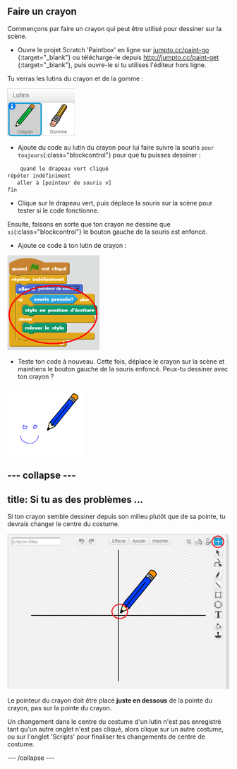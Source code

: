 ## Faire un crayon

Commençons par faire un crayon qui peut être utilisé pour dessiner sur la scène.

+ Ouvre le projet Scratch 'Paintbox' en ligne sur [jumpto.cc/paint-go](http://jumpto.cc/paint-go) {:target="_blank"} ou télécharge-le depuis <http://jumpto.cc/paint-get> {:target="_blank"}, puis ouvre-le si tu utilises l'éditeur hors ligne.

Tu verras les lutins du crayon et de la gomme :

![capture d'écran](images/paint-starter.png)

+ Ajoute du code au lutin du crayon pour lui faire suivre la souris `pour toujours`{:class="blockcontrol"} pour que tu puisses dessiner :

```blocks
    quand le drapeau vert cliqué
répéter indéfiniment
   aller à [pointeur de souris v]
fin
```

+ Clique sur le drapeau vert, puis déplace la souris sur la scène pour tester si le code fonctionne.

Ensuite, faisons en sorte que ton crayon ne dessine que `si`{:class="blockcontrol"} le bouton gauche de la souris est enfoncé.

+ Ajoute ce code à ton lutin de crayon :

![capture d'écran](images/paint-pencil-draw-code.png)

+ Teste ton code à nouveau. Cette fois, déplace le crayon sur la scène et maintiens le bouton gauche de la souris enfoncé. Peux-tu dessiner avec ton crayon ?

![capture d'écran](images/paint-draw.png)

## \--- collapse \---

## title: Si tu as des problèmes ...

Si ton crayon semble dessiner depuis son milieu plutôt que de sa pointe, tu devrais changer le centre du costume.

![Centre de costume](images/costume-center.png)

Le pointeur du crayon doit être placé **juste en dessous** de la pointe du crayon, pas sur la pointe du crayon.

Un changement dans le centre du costume d'un lutin n'est pas enregistré tant qu'un autre onglet n'est pas cliqué, alors clique sur un autre costume, ou sur l'onglet 'Scripts' pour finaliser tes changements de centre de costume.

\--- /collapse \---